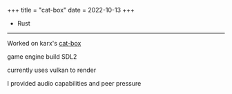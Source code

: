+++
title = "cat-box"
date = 2022-10-13
+++
 - Rust
----
Worked on karx's [cat-box](https://git.karx.xyz/karx/catbox)

game engine build SDL2

currently uses vulkan to render

I provided audio capabilities and peer pressure
